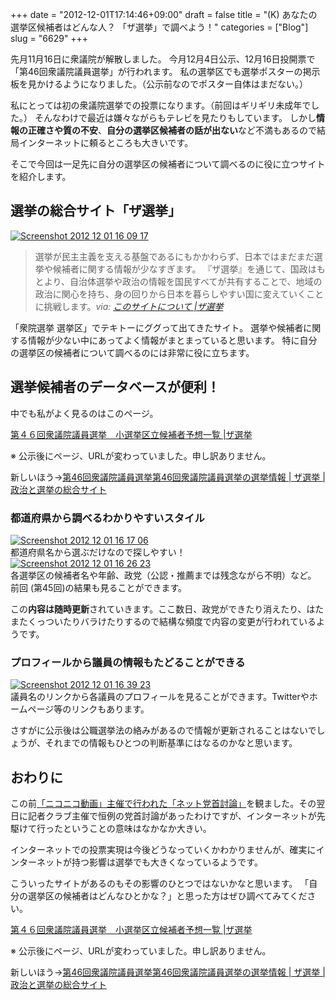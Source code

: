 +++
date = "2012-12-01T17:14:46+09:00"
draft = false
title = "(K) あなたの選挙区候補者はどんな人？ 「ザ選挙」で調べよう！"
categories = ["Blog"]
slug = "6629"
+++

先月11月16日に衆議院が解散しました。
今月12月4日公示、12月16日投開票で「第46回衆議院議員選挙」が行われます。
私の選挙区でも選挙ポスターの掲示板を見かけるようになりました。（公示前なのでポスター自体はまだない。）

私にとっては初の衆議院選挙での投票になります。（前回はギリギリ未成年でした。）
そんなわけで最近は嫌々ながらもテレビを見たりもしています。
しかし<strong>情報の正確さや質の不安</strong>、<strong>自分の選挙区候補者の話が出ない</strong>など不満もあるので結局インターネットに頼るところも大きいです。

そこで今回は一足先に自分の選挙区の候補者について調べるのに役に立つサイトを紹介します。<!--more--><h2>選挙の総合サイト「ザ選挙」</h2>
<div class="center"><a href="https://knk-n.com/images/2012/12/screenshot-2012-12-01-16.09.17.jpg"><img src="https://knk-n.com/images/2012/12/screenshot-2012-12-01-16.09.17.jpg" alt="Screenshot 2012 12 01 16 09 17" title="screenshot 2012-12-01 16.09.17.jpg" border="0" width="" height="" /></a></div>
<blockquote title=%E2%80%9Dこのサイトについて |ザ選挙%E2%80%9D cite=%E2%80%9Dhttp://go2senkyo.com/about%E2%80%9D>選挙が民主主義を支える基盤であるにもかかわらず、日本ではまだまだ選挙や候補者に関する情報が少なすぎます。
『ザ選挙』を通じて、国政はもとより、自治体選挙や政治の情報を国民すべてが共有することで、地域の政治に関心を持ち、身の回りから日本を暮らしやすい国に変えていくことに挑戦します。<cite>via: <a href=%E2%80%9Dhttp://go2senkyo.com/about%E2%80%9D target=%E2%80%9D_blank%E2%80%9D>このサイトについて |ザ選挙</a></cite></blockquote>

「衆院選挙 選挙区」でテキトーにググって出てきたサイト。
選挙や候補者に関する情報が少ない中にあってよく情報がまとまっていると思います。
特に自分の選挙区の候補者について調べるのには非常に役に立ちます。

<h2>選挙候補者のデータベースが便利！</h2>
中でも私がよく見るのはこのページ。

<del><p><a  href="http://go2senkyo.com/blog/archives/1916" target="_blank">第４６回衆議院議員選挙　小選挙区立候補者予想一覧 |ザ選挙</a><script type="text/javascript">var url = "http://go2senkyo.com/blog/archives/1916";</script><script src="http://api.b.st-hatena.com/entry.count?url=http://go2senkyo.com/blog/archives/1916&callback=hatebTxt"></script></p></del>
※ 公示後にページ、URLが変わっていました。申し訳ありません。
<p>新しいほう→<a  href="http://go2senkyo.com/elections/2012120822386.html" target="_blank">第46回衆議院議員選挙第46回衆議院議員選挙の選挙情報 | ザ選挙 | 政治と選挙の総合サイト</a><script type="text/javascript">var url = "http://go2senkyo.com/elections/2012120822386.html";</script><script src="http://api.b.st-hatena.com/entry.count?url=http://go2senkyo.com/elections/2012120822386.html&callback=hatebTxt"></script></p>

<h3>都道府県から調べるわかりやすいスタイル</h3>
<div class="center"><a href="https://knk-n.com/images/2012/12/screenshot-2012-12-01-16.17.06.jpg"><img src="https://knk-n.com/images/2012/12/screenshot-2012-12-01-16.17.06.jpg" alt="Screenshot 2012 12 01 16 17 06" title="screenshot 2012-12-01 16.17.06.jpg" border="0" width="" height="" /></a></div>
都道府県名から選ぶだけなので探しやすい！

<div class="center"><a href="https://knk-n.com/images/2012/12/screenshot_2012-12-01_16.26.23.jpg"><img src="https://knk-n.com/images/2012/12/screenshot_2012-12-01_16.26.23.jpg" alt="Screenshot 2012 12 01 16 26 23" title="screenshot_2012-12-01_16.26.23.jpg" border="0" width="" height="" /></a></div>
各選挙区の候補者名や年齢、政党（公認・推薦までは残念ながら不明）など。
前回 (第45回)の結果も見ることができます。

この<strong>内容は随時更新</strong>されていきます。ここ数日、政党ができたり消えたり、はたまたくっついたりバラけたりするので結構な頻度で内容の変更が行われているようです。

<h3>プロフィールから議員の情報もたどることができる</h3>
<div class="center"><a href="https://knk-n.com/images/2012/12/screenshot_2012-12-01_16.39.23.jpg"><img src="https://knk-n.com/images/2012/12/screenshot_2012-12-01_16.39.23.jpg" alt="Screenshot 2012 12 01 16 39 23" title="screenshot_2012-12-01_16.39.23.jpg" border="0" width="" height="" /></a></div>
議員名のリンクから各議員のプロフィールを見ることができます。Twitterやホームページ等のリンクもあります。

さすがに公示後は公職選挙法の絡みがあるので情報が更新されることはないでしょうが、それまでの情報もひとつの判断基準にはなるのかなと思います。

<h2>おわりに</h2>
この前<a href="http://news.nicovideo.jp/watch/nw445357" target="_blank">「ニコニコ動画」主催で行われた「ネット党首討論」</a>を観ました。その翌日に記者クラブ主催で恒例の党首討論があったわけですが、インターネットが先駆けて行ったということの意味はなかなか大きい。

インターネットでの投票実現は今後どうなっていくかわかりませんが、確実にインターネットが持つ影響は選挙でも大きくなっているようです。

こういったサイトがあるのもその影響のひとつではないかなと思います。
「自分の選挙区の候補者はどんなひとかな？」と思った方はぜひ調べてみてください。

<del><p><a  href="http://go2senkyo.com/blog/archives/1916" target="_blank">第４６回衆議院議員選挙　小選挙区立候補者予想一覧 |ザ選挙</a><script type="text/javascript">var url = "http://go2senkyo.com/blog/archives/1916";</script><script src="http://api.b.st-hatena.com/entry.count?url=http://go2senkyo.com/blog/archives/1916&callback=hatebTxt"></script></p></del>
※ 公示後にページ、URLが変わっていました。申し訳ありません。
<p>新しいほう→<a  href="http://go2senkyo.com/elections/2012120822386.html" target="_blank">第46回衆議院議員選挙第46回衆議院議員選挙の選挙情報 | ザ選挙 | 政治と選挙の総合サイト</a><script type="text/javascript">var url = "http://go2senkyo.com/elections/2012120822386.html";</script><script src="http://api.b.st-hatena.com/entry.count?url=http://go2senkyo.com/elections/2012120822386.html&callback=hatebTxt"></script></p>
